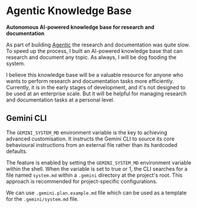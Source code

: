 # Agentic Knowledge Base

**Autonomous AI-powered knowledge base for research and documentation**

As part of building [Agentic](https://github.com/thomashan/agentic) the research and documentation was quite slow.
To speed up the process, I built an AI-powered knowledge base that can research and document any topic.
As always, I will be dog fooding the system.

I believe this knowledge base will be a valuable resource for anyone who wants to perform research and documentation tasks more efficiently.
Currently, it is in the early stages of development, and it's not designed to be used at an enterprise scale.
But it will be helpful for managing research and documentation tasks at a personal level.

## Gemini CLI

The `GEMINI_SYSTEM_MD` environment variable is the key to achieving advanced customisation. It instructs the Gemini CLI to source its core behavioural instructions from an external file rather than its hardcoded
defaults.

The feature is enabled by setting the `GEMINI_SYSTEM_MD` environment variable within the shell.
When the variable is set to true or 1, the CLI searches for a file named `system.md` within a `.gemini` directory at the project's
root. This approach is recommended for project-specific configurations.

We can use `.gemini.plan.example.md` file which can be used as a template for the `.gemini/system.md` file.

